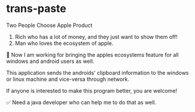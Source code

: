 # trans-paste


Two People Choose Apple Product
1. Rich who has a lot of money, and they just want to show them off!
2. Man who loves the ecosystem of apple.

💫 Now I am working for bringing the apples ecosystems feature for all windows and android users as well.

This application sends the androids' clipboard information to the windows or linux machine and vice-versa through network.

If anyone is interested to make this program better, you are welcome!

✅ Need a java developer who can help me to do that as well.